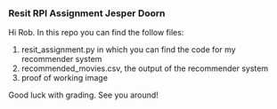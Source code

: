 ### Resit RPI Assignment Jesper Doorn

Hi Rob. In this repo you can find the follow files:

1. resit_assignment.py in which you can find the code for my recommender system
2. recommended_movies.csv, the output of the recommender system
3. proof of working image

Good luck with grading. See you around!
